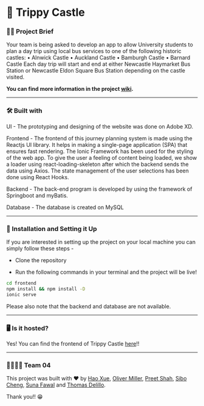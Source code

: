 # 🏰 Trippy Castle

### 👩‍🏫 Project Brief

Your team is being asked to develop an app to allow University students to plan a day trip using local bus services to one of the following historic castles:
• Alnwick Castle
• Auckland Castle
• Bamburgh Castle
• Barnard Castle
Each day trip will start and end at either Newcastle Haymarket Bus Station or Newcastle Eldon Square Bus Station depending on the castle visited.

**You can find more information in the project [wiki](https://github.com/shahpreetk/trippycastle/wiki).**
___
### 🛠 Built with

UI - The prototyping and designing of the website was done on Adobe XD.

Frontend - The frontend of this journey planning system is made using the Reactjs UI library. It helps in making a single-page application (SPA) that ensures fast rendering. The Ionic Framework has been used for the styling of the web app. To give the user a feeling of content being loaded, we show a loader using react-loading-skeleton after which the backend sends the data using Axios. The state management of the user selections has been done using React Hooks.

Backend - The back-end program is developed by using the framework of Springboot and myBatis.

Database - The database is created on MySQL
___
### 🔨 Installation and Setting it Up

If you are interested in setting up the project on your local machine you can simply follow these steps -

- Clone the repository

- Run the following commands in your terminal and the project will be live!
```sh
cd frontend
npm install && npm install -D
ionic serve
```


Please also note that the backend and database are not available.
___
### 🖥 Is it hosted?

Yes! You can find the frontend of Trippy Castle [here](https://trippycastle-frontend.netlify.app/)!!

___
### 🧑‍💻👩‍💻 Team 04

This project was built with ❤️ by [Hao Xue](https://github.com/Xuehao0627), [Oliver Miller](https://github.com/c1026092), [Preet Shah](https://github.com/shahpreetk-NCL), [Sibo Cheng](https://github.com/SiboUK), [Suna Fawal](https://github.com/SunaFawal) and [Thomas Delillo](https://github.com/ThomasDeLillo99).

Thank you!! 😁

